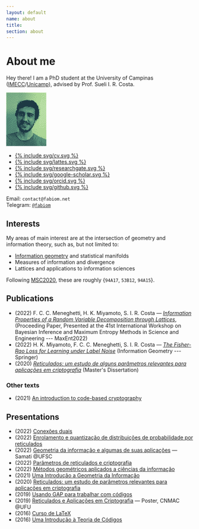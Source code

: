 ```yaml
---
layout: default
name: about
title:
section: about
---
```



# About me

Hey there! I am a PhD student at the University of Campinas ([IMECC](https://www.ime.unicamp.br/)/[Unicamp](https://www.unicamp.br/)), advised by Prof. Sueli I. R. Costa.

<div class="card">
  <img id="me" src="me.png">
  <ul>
    <li><a href="/docs/resume.pdf">{% include svg/cv.svg %}</a></li>
    <li><a href="http://lattes.cnpq.br/5029099102514492">{% include svg/lattes.svg %}</a></li>
    <li><a href="https://www.researchgate.net/profile/Fabio-C-C-Meneghetti">{% include svg/researchgate.svg %}</a></li>
    <li><a href="https://scholar.google.com/citations?user=htGuJdwAAAAJ">{% include svg/google-scholar.svg %}</a></li>
    <li><a href="https://orcid.org/0000-0001-8323-1282">{% include svg/orcid.svg %}</a></li>
    <li><a href="https://github.com/fabiom">{% include svg/github.svg %}</a></li>
  </ul>
  <span id="email">Email: <code>contact@fabiom.net</code></span><br/>
  <span id="email">Telegram: <code><a href="https://t.me/fabiom">@fabiom</a></code></span>
</div>

## Interests

My areas of main interest are at the intersection of geometry and information theory, such as, but not limited to:

- [Information geometry](/information-geometry) and statistical manifolds
- Measures of information and divergence
- Lattices and applications to information sciences

Following [MSC2020](https://mathscinet.ams.org/mathscinet/msc/msc2020.html), these are roughly {`94A17`, `53B12`, `94A15`}.

## Publications

- (2022) F. C. C. Meneghetti, H. K. Miyamoto, S. I. R. Costa — *[Information Properties of a Random Variable Decomposition through Lattices](https://www.mdpi.com/2673-9984/5/1/19)*, (Proceeding Paper, Presented at the 41st International Workshop on Bayesian Inference and Maximum Entropy Methods in Science and Engineering --- MaxEnt2022)
- (2022) H. K. Miyamoto, F. C. C. Meneghetti, S. I. R. Costa — *[The Fisher-Rao Loss for Learning under Label Noise](https://doi.org/10.1007/s41884-022-00076-8)* (Information Geometry --- Springer)
- (2020) *[Reticulados: um estudo de alguns parâmetros relevantes para aplicações em criptografia](docs/dissertacao.pdf)* (Master's Dissertation)

### Other texts

- (2021) [An introduction to code-based cryptography](docs/code-based-cripto.pdf)

## Presentations

- (2022) [Conexões duais](docs/conexoes-duais-2022.pdf)
- (2022) [Enrolamento e quantização de distribuições de probabilidade por reticulados](docs/enrolamento-quantizacao-2022.pdf)
- (2022) [Geometria da informação e algumas de suas aplicações](docs/geoinfo-ufsc-2022.pdf) — Samati @UFSC
- (2022) [Parâmetros de reticulados e criptografia](docs/crypto-lattice-2022.pdf)
- (2022) [Métodos geométricos aplicados a ciências da informação](docs/quali-doutorado.pdf)
- (2021) [Uma Introdução a Geometria da Informação](docs/info-geometry2021.pdf)
- (2020) [Reticulados: um estudo de parâmetros relevantes para aplicações em criptografia](docs/defesa-mestrado.pdf)
- (2019) [Usando GAP para trabalhar com códigos](docs/gap-2019.pdf)
- (2019) [Reticulados e Aplicações em Criptografia](docs/cnmac-2019-poster.pdf) — Poster, CNMAC @UFU
- (2016) [Curso de LaTeX](/curso-LaTeX-camecc)
- (2016) [Uma Introdução à Teoria de Códigos](docs/divulgamat2016.pdf)
